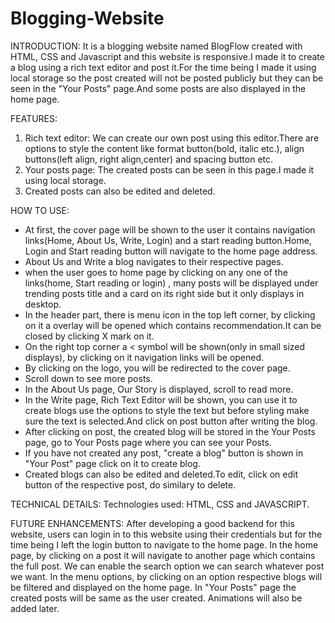 # Blogging-Website

INTRODUCTION: 
  It is a blogging website named BlogFlow created with HTML, CSS and Javascript and this website is responsive.I made it to create a blog using a rich text editor and post it.For the time being I made it using local storage so the post created will not be posted publicly but they can be seen in the "Your Posts" page.And some posts are also displayed in the home page.

FEATURES: 
  1) Rich text editor: We can create our own post using this editor.There are options to style the content like format button(bold, italic etc.), align buttons(left align, right             align,center) and spacing button etc.
  2) Your posts page: The created posts can be seen in this page.I made it using local storage.
  3) Created posts can also be edited and deleted.

HOW TO USE: 
  * At first, the cover page will be shown to the user it contains navigation links(Home, About Us, Write, Login) and a start reading button.Home, Login and Start reading button will navigate to the home page address.
  * About Us and Write a blog navigates to their respective pages.
  * when the user goes to home page by clicking on any one of the links(home, Start reading or login) , many posts will be displayed under trending posts title and a card on its right side but it only displays in desktop.
  * In the header part, there is menu icon in the top left corner, by clicking on it a overlay will be opened which contains recommendation.It can be closed by clicking X mark on it.
  * On the right top corner a < symbol will be shown(only in small sized displays), by clicking on it navigation links will be opened.
  * By clicking on the logo, you will be redirected to the cover page.
  * Scroll down to see more posts.
  * In the About Us page, Our Story is displayed, scroll to read more.
  * In the Write page, Rich Text Editor will be shown, you can use it to create blogs use the options to style the text but before styling make sure the text is selected.And click on post button after writing the blog.
  * After clicking on post, the created blog will be stored in the Your Posts page, go to Your Posts page where you can see your Posts.
  * If you have not created any post, "create a blog" button is shown in "Your Post" page click on it to create blog.
  * Created blogs can also be edited and deleted.To edit, click on edit button of the respective post, do similary to delete.

TECHNICAL DETAILS: 
  Technologies used: HTML, CSS and JAVASCRIPT.

FUTURE ENHANCEMENTS: 
  After developing a good backend for this website, users can login in to this website using their credentials but for the time being I left the login button to navigate to the home page.
  In the home page, by clicking on a post it will navigate to another page which contains the full post.
  We can enable the search option we can search whatever post we want.
  In the menu options, by clicking on an option respective blogs will be filtered and displayed on the home page.
  In "Your Posts" page the created posts will be same as the user created.
  Animations will also be added later.



